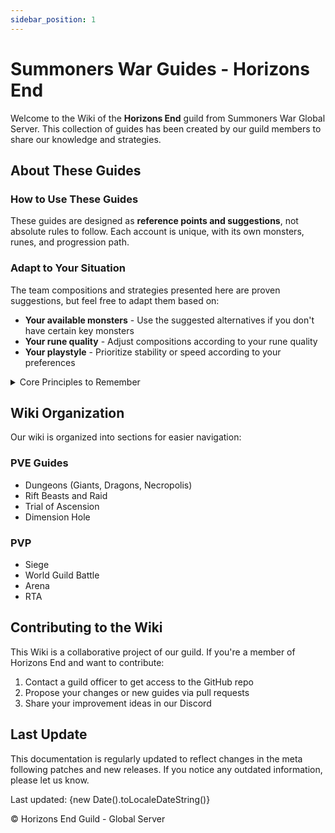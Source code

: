 ```yaml
---
sidebar_position: 1
---
```


# Summoners War Guides - Horizons End

Welcome to the Wiki of the **Horizons End** guild from Summoners War Global Server. This collection of guides has been created by our guild members to share our knowledge and strategies.

## About These Guides

<div style={{padding: '15px', backgroundColor: '#f0f8ff', borderRadius: '5px', marginBottom: '20px', borderLeft: '4px solid #4682b4'}}>
  <h3 style={{margin: '0 0 10px 0', color: '#4682b4'}}>How to Use These Guides</h3>
  <p>These guides are designed as <strong>reference points and suggestions</strong>, not absolute rules to follow. Each account is unique, with its own monsters, runes, and progression path.</p>
</div>

### Adapt to Your Situation

The team compositions and strategies presented here are proven suggestions, but feel free to adapt them based on:

- **Your available monsters** - Use the suggested alternatives if you don't have certain key monsters
- **Your rune quality** - Adjust compositions according to your rune quality
- **Your playstyle** - Prioritize stability or speed according to your preferences

<details>
<summary style={{fontSize: '18px', fontWeight: 'bold', cursor: 'pointer'}}>Core Principles to Remember</summary>

- **Quality > Quantity**: Better to have fewer well-runed monsters than many poorly equipped ones
- **Step-by-step progression**: Focus on GB12 first, then DB12, then NB12
- **Energy efficiency**: Prioritize stable runs rather than failures with overly ambitious teams
- **Patience**: Rune farming is a marathon, not a sprint

</details>

## Wiki Organization

Our wiki is organized into sections for easier navigation:

<div style={{display: 'flex', flexWrap: 'wrap', gap: '20px', marginTop: '20px'}}>
  <div style={{flex: '1 1 300px', border: '1px solid #ddd', borderRadius: '8px', padding: '15px', backgroundColor: '#f9f9f9'}}>
    <h3 style={{borderBottom: '2px solid #4682b4', paddingBottom: '5px'}}>PVE Guides</h3>
    <ul style={{paddingLeft: '20px'}}>
      <li>Dungeons (Giants, Dragons, Necropolis)</li>
      <li>Rift Beasts and Raid</li>
      <li>Trial of Ascension</li>
      <li>Dimension Hole</li>
    </ul>
  </div>

  <div style={{flex: '1 1 300px', border: '1px solid #ddd', borderRadius: '8px', padding: '15px', backgroundColor: '#f9f9f9'}}>
    <h3 style={{borderBottom: '2px solid #4682b4', paddingBottom: '5px'}}>PVP</h3>
    <ul style={{paddingLeft: '20px'}}>
      <li>Siege</li>
      <li>World Guild Battle</li>
      <li>Arena</li>
      <li>RTA</li>
    </ul>
  </div>
</div>

## Contributing to the Wiki

This Wiki is a collaborative project of our guild. If you're a member of Horizons End and want to contribute:

1. Contact a guild officer to get access to the GitHub repo
2. Propose your changes or new guides via pull requests
3. Share your improvement ideas in our Discord

## Last Update

This documentation is regularly updated to reflect changes in the meta following patches and new releases. If you notice any outdated information, please let us know.

<div style={{marginTop: '30px', padding: '10px', backgroundColor: '#f0f0f0', borderRadius: '5px', textAlign: 'center'}}>
  <p style={{margin: '0'}}>Last updated: {new Date().toLocaleDateString()}</p>
  <p style={{margin: '5px 0 0 0', fontSize: '14px'}}>© Horizons End Guild - Global Server</p>
</div>
